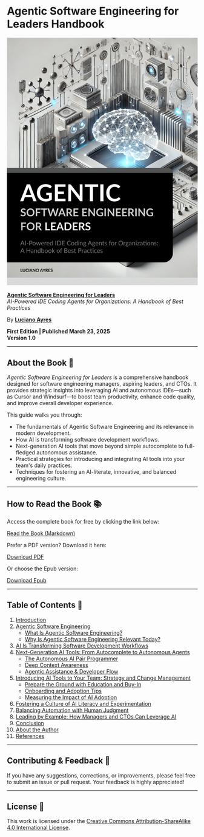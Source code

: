 # Agentic Software Engineering for Leaders Handbook

![Book Cover](./images/agentic_software_engineering_for_leaders_book_cover.png)

**[Agentic Software Engineering for Leaders](./Agentic_Software_Engineering_for_Leaders_Handbook.md)**  
_AI-Powered IDE Coding Agents for Organizations: A Handbook of Best Practices_

By **[Luciano Ayres](https://www.linkedin.com/in/lucianoayres)**

**First Edition | Published March 23, 2025**  
**Version 1.0**

---

## About the Book 📖

_Agentic Software Engineering for Leaders_ is a comprehensive handbook designed for software engineering managers, aspiring leaders, and CTOs. It provides strategic insights into leveraging AI and autonomous IDEs—such as Cursor and Windsurf—to boost team productivity, enhance code quality, and improve overall developer experience.

This guide walks you through:

- The fundamentals of Agentic Software Engineering and its relevance in modern development.
- How AI is transforming software development workflows.
- Next-generation AI tools that move beyond simple autocomplete to full-fledged autonomous assistance.
- Practical strategies for introducing and integrating AI tools into your team's daily practices.
- Techniques for fostering an AI-literate, innovative, and balanced engineering culture.

---

## How to Read the Book 📚

Access the complete book for free by clicking the link below:

[Read the Book (Markdown)](./Agentic_Software_Engineering_for_Leaders.md)

Prefer a PDF version? Download it here:

[Download PDF](./pdf/Agentic_Software_Engineering_for_Leaders_Handbook_by_Luciano_Ayres.pdf)

Or choose the Epub version:

[Download Epub](./epub/Agentic_Software_Engineering_for_Leaders_Handbook_by_Luciano_Ayres.epub)

---

## Table of Contents 📝

1. [Introduction](./_Agentic_Software_Engineering_for_Leaders_Handbook.md#introduction)
2. [Agentic Software Engineering](./_Agentic_Software_Engineering_for_Leaders_Handbook.md#agentic-software-engineering)
   - [What Is Agentic Software Engineering?](./_Agentic_Software_Engineering_for_Leaders_Handbook.md#what-is-agentic-software-engineering)
   - [Why Is Agentic Software Engineering Relevant Today?](./_Agentic_Software_Engineering_for_Leaders_Handbook.md#why-is-agentic-software-engineering-relevant-today)
3. [AI Is Transforming Software Development Workflows](./_Agentic_Software_Engineering_for_Leaders_Handbook.md#ai-is-transforming-software-development-workflows)
4. [Next-Generation AI Tools: From Autocomplete to Autonomous Agents](./_Agentic_Software_Engineering_for_Leaders_Handbook.md#next-generation-ai-tools-from-autocomplete-to-autonomous-agents)
   - [The Autonomous AI Pair Programmer](./_Agentic_Software_Engineering_for_Leaders_Handbook.md#the-autonomous-ai-pair-programmer)
   - [Deep Context Awareness](./_Agentic_Software_Engineering_for_Leaders_Handbook.md#deep-context-awareness)
   - [Agentic Assistance & Developer Flow](./_Agentic_Software_Engineering_for_Leaders_Handbook.md#agentic-assistance--developer-flow)
5. [Introducing AI Tools to Your Team: Strategy and Change Management](./_Agentic_Software_Engineering_for_Leaders_Handbook.md#introducing-ai-tools-to-your-team-strategy-and-change-management)
   - [Prepare the Ground with Education and Buy-In](./_Agentic_Software_Engineering_for_Leaders_Handbook.md#prepare-the-ground-with-education-and-buy-in)
   - [Onboarding and Adoption Tips](./_Agentic_Software_Engineering_for_Leaders_Handbook.md#onboarding-and-adoption-tips)
   - [Measuring the Impact of AI Adoption](./_Agentic_Software_Engineering_for_Leaders_Handbook.md#measuring-the-impact-of-ai-adoption)
6. [Fostering a Culture of AI Literacy and Experimentation](./_Agentic_Software_Engineering_for_Leaders_Handbook.md#fostering-a-culture-of-ai-literacy-and-experimentation)
7. [Balancing Automation with Human Judgment](./_Agentic_Software_Engineering_for_Leaders_Handbook.md#balancing-automation-with-human-judgment)
8. [Leading by Example: How Managers and CTOs Can Leverage AI](./_Agentic_Software_Engineering_for_Leaders_Handbook.md#leading-by-example-how-managers-and-ctos-can-leverage-ai)
9. [Conclusion](./_Agentic_Software_Engineering_for_Leaders_Handbook.md#conclusion)
10. [About the Author](./_Agentic_Software_Engineering_for_Leaders_Handbook.md#about-the-author)
11. [References](./_Agentic_Software_Engineering_for_Leaders_Handbook.md#references)

---

## Contributing & Feedback 🤝

If you have any suggestions, corrections, or improvements, please feel free to submit an issue or pull request. Your feedback is highly appreciated!

---

## License 📄

This work is licensed under the [Creative Commons Attribution-ShareAlike 4.0 International License](https://creativecommons.org/licenses/by-sa/4.0/).
